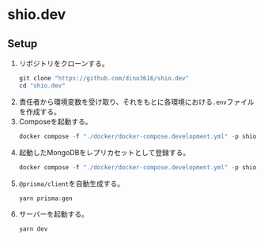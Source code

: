 # shio.dev

## Setup

1. リポジトリをクローンする。
   ```powershell
   git clone "https://github.com/dino3616/shio.dev"
   cd "shio.dev"
   ```
2. 責任者から環境変数を受け取り、それをもとに各環境における`.env`ファイルを作成する。
3. Composeを起動する。
   ```powershell
   docker compose -f "./docker/docker-compose.development.yml" -p shio up -d --build
   ```
4. 起動したMongoDBをレプリカセットとして登録する。
   ```powershell
   docker compose -f "./docker/docker-compose.development.yml" -p shio exec mongo mongosh --eval "rs.initiate({_id: 'rs-shio', members: [{_id: 0, host: 'mongo:27017'}]});"
   ```
5. `@prisma/client`を自動生成する。
   ```powershell
   yarn prisma:gen
   ```
6. サーバーを起動する。
   ```powershell
   yarn dev
   ```
